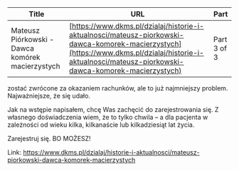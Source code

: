 | **Title**       | **URL**           | **Part**              |
|-----------------|-------------------|-----------------------|
| Mateusz Piórkowski - Dawca komórek macierzystych         | [https://www.dkms.pl/dzialaj/historie-i-aktualnosci/mateusz-piorkowski-dawca-komorek-macierzystych](https://www.dkms.pl/dzialaj/historie-i-aktualnosci/mateusz-piorkowski-dawca-komorek-macierzystych)    | Part 3 of 3          |

zostać zwrócone za okazaniem rachunków, ale to już najmniejszy problem. Najważniejsze, że się udało. 


Jak na wstępie napisałem, chcę Was zachęcić do zarejestrowania się. Z własnego doświadczenia wiem, że to tylko chwila – a dla pacjenta w zależności od wieku kilka, kilkanaście lub kilkadziesiąt lat życia.


Zarejestruj się. BO MOŻESZ!


  




Link: https://www.dkms.pl/dzialaj/historie-i-aktualnosci/mateusz-piorkowski-dawca-komorek-macierzystych
